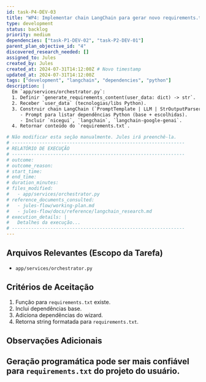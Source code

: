 ```yaml
---
id: task-P4-DEV-03
title: "WP4: Implementar chain LangChain para gerar novo requirements.txt"
type: development
status: backlog
priority: medium
dependencies: ["task-P1-DEV-02", "task-P2-DEV-01"]
parent_plan_objective_id: "4"
discovered_research_needed: []
assigned_to: Jules
created_by: Jules
created_at: 2024-07-31T14:12:00Z # Novo timestamp
updated_at: 2024-07-31T14:12:00Z
tags: ["development", "langchain", "dependencies", "python"]
description: |
  Em `app/services/orchestrator.py`:
  1. Definir `generate_requirements_content(user_data: dict) -> str`.
  2. Receber `user_data` (tecnologias/libs Python).
  3. Construir chain LangChain (`PromptTemplate | LLM | StrOutputParser`) OU construir programaticamente.
     - Prompt para listar dependências Python (base + escolhidas).
     - Incluir `nicegui`, `langchain`, `langchain-google-genai`.
  4. Retornar conteúdo do `requirements.txt`.

# Não modificar esta seção manualmente. Jules irá preenchê-la.
# ---------------------------------------------------------------
# RELATÓRIO DE EXECUÇÃO
# ---------------------------------------------------------------
# outcome:
# outcome_reason:
# start_time:
# end_time:
# duration_minutes:
# files_modified:
#   - app/services/orchestrator.py
# reference_documents_consulted:
#   - jules-flow/working-plan.md
#   - jules-flow/docs/reference/langchain_research.md
# execution_details: |
#   Detalhes da execução...
# ---------------------------------------------------------------
---
```


## Arquivos Relevantes (Escopo da Tarefa)
* `app/services/orchestrator.py`

## Critérios de Aceitação
1. Função para `requirements.txt` existe.
2. Inclui dependências base.
3. Adiciona dependências do wizard.
4. Retorna string formatada para `requirements.txt`.

## Observações Adicionais
Geração programática pode ser mais confiável para `requirements.txt` do projeto do usuário.
---
